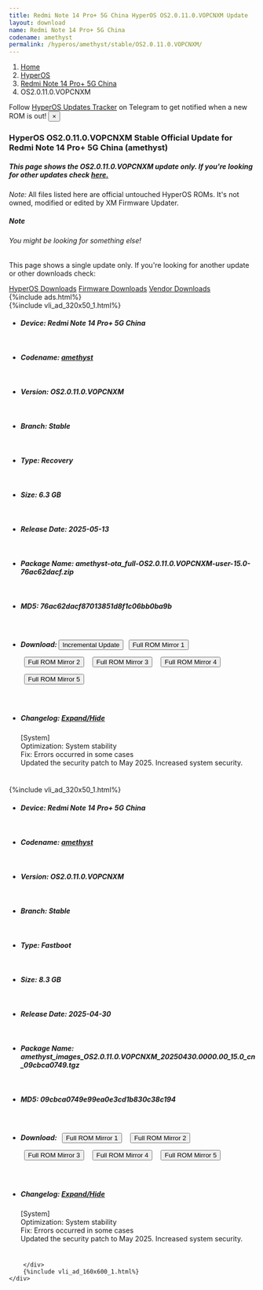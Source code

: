 ```yaml
---
title: Redmi Note 14 Pro+ 5G China HyperOS OS2.0.11.0.VOPCNXM Update
layout: download
name: Redmi Note 14 Pro+ 5G China
codename: amethyst
permalink: /hyperos/amethyst/stable/OS2.0.11.0.VOPCNXM/
---
```

<nav aria-label="breadcrumb">
    <ol class="breadcrumb">
        <li class="breadcrumb-item"><a href="/">Home</a></li>
        <li class="breadcrumb-item"><a href="/hyperos/">HyperOS</a></li>
        <li class="breadcrumb-item"><a href="/hyperos/amethyst/">Redmi Note 14 Pro+ 5G China</a></li>
        <li class="breadcrumb-item active" aria-current="page">OS2.0.11.0.VOPCNXM</li>
    </ol>
</nav>
<div class="alert alert-primary alert-dismissible fade show" role="alert">
    Follow <a href="https://t.me/MIUIUpdatesTracker" class="alert-link">HyperOS Updates Tracker</a> on Telegram to get
    notified when a new ROM is out!
    <button type="button" class="close" data-dismiss="alert" aria-label="Close">
        <span aria-hidden="true">&times;</span>
    </button>
</div>
<div class="col-12 mx-auto">
    <h3 class="title bg-light p-2 rounded">HyperOS OS2.0.11.0.VOPCNXM Stable Official Update for Redmi Note 14 Pro+ 5G China (amethyst)</h3>
    <h5>This page shows the OS2.0.11.0.VOPCNXM update only. If you're looking for other updates check
        <a href="/hyperos/amethyst/">here.</a></h5>
    <p><i>Note: </i>All files listed here are official untouched HyperOS ROMs.
        It's not owned, modified or edited by XM Firmware Updater.</p>
    <div class="card">
        <div class="card-body">
            <h5 class="card-title">Note</h5>
            <h6 class="card-subtitle mb-2 text-muted">You might be looking for something else!</h6>
            <p class="card-text">This page shows a single update only.
                If you're looking for another update or other downloads check:</p>
            <a href="/hyperos/" class="card-link">HyperOS Downloads</a>
            <a href="/firmware/" class="card-link">Firmware Downloads</a>
            <a href="/vendor/" class="card-link">Vendor Downloads</a>
        </div>
    </div>
    {%include ads.html%}
    <div class="row justify-content-center">
        <div class="col-10" id="downloads">
                    <div class="card card-body">
            {%include vli_ad_320x50_1.html%}
            <ul class="list-unstyled">
                <li style="padding-bottom: 10px;">
                    <h5><b>Device: </b>Redmi Note 14 Pro+ 5G China</h5>
                </li>
                <li style="padding-bottom: 10px;">
                    <h5><b>Codename: </b> <a href="/hyperos/amethyst/" target="_blank">amethyst</a> </h5>
                </li>
                <li style="padding-bottom: 10px;">
                    <h5><b>Version: </b>OS2.0.11.0.VOPCNXM</h5>
                </li>
                <li style="padding-bottom: 10px;">
                    <h5><b>Branch: </b>Stable</h5>
                </li>
                <li style="padding-bottom: 10px;">
                    <h5><b>Type: </b>Recovery</h5>
                </li>
                <li style="padding-bottom: 10px;">
                    <h5><b>Size: </b>6.3 GB</h5>
                </li>
                <li style="padding-bottom: 10px;">
                    <h5><b>Release Date: </b>2025-05-13</h5>
                </li>
                <li style="padding-bottom: 10px;">
                    <h5><b>Package Name: </b><span id="filename" class="text-dark">amethyst-ota_full-OS2.0.11.0.VOPCNXM-user-15.0-76ac62dacf.zip</span></h5>
                </li>
                <li style="padding-bottom: 10px;">
                    <h5><b>MD5: </b><span id="md5" class="text-muted">76ac62dacf87013851d8f1c06bb0ba9b</span></h5>
                </li>
                <li style="padding-bottom: 10px;">
                    <h5><b>Download: </b><button type="button" id="incremental_download" class="btn btn-warning" onclick="window.open('https://bigota.d.miui.com/OS2.0.11.0.VOPCNXM/amethyst-ota_incremental-OS2.0.10.0.VOPCNXM-OS2.0.11.0.VOPCNXM-user-15.0-fb722d7be3.zip', '_blank');"><i class="fa fa-download"></i> Incremental Update</button> <button type="button" id="download" class="btn btn-primary" style="margin: 7px;" onclick="window.open('https://cdnorg.d.miui.com/OS2.0.11.0.VOPCNXM/amethyst-ota_full-OS2.0.11.0.VOPCNXM-user-15.0-76ac62dacf.zip', '_blank');"><i class="fa fa-download"></i> Full ROM Mirror 1</button> <button type="button" id="download" class="btn btn-primary" style="margin: 7px;" onclick="window.open('https://bkt-sgp-miui-ota-update-alisgp.oss-ap-southeast-1.aliyuncs.com/OS2.0.11.0.VOPCNXM/amethyst-ota_full-OS2.0.11.0.VOPCNXM-user-15.0-76ac62dacf.zip', '_blank');"><i class="fa fa-download"></i> Full ROM Mirror 2</button> <button type="button" id="download" class="btn btn-primary" style="margin: 7px;" onclick="window.open('https://bn.d.miui.com/OS2.0.11.0.VOPCNXM/amethyst-ota_full-OS2.0.11.0.VOPCNXM-user-15.0-76ac62dacf.zip', '_blank');"><i class="fa fa-download"></i> Full ROM Mirror 3</button> <button type="button" id="download" class="btn btn-primary" style="margin: 7px;" onclick="window.open('https://bigota.d.miui.com/OS2.0.11.0.VOPCNXM/amethyst-ota_full-OS2.0.11.0.VOPCNXM-user-15.0-76ac62dacf.zip', '_blank');"><i class="fa fa-download"></i> Full ROM Mirror 4</button> <button type="button" id="download" class="btn btn-primary" style="margin: 7px;" onclick="window.open('https://hugeota.d.miui.com/OS2.0.11.0.VOPCNXM/amethyst-ota_full-OS2.0.11.0.VOPCNXM-user-15.0-76ac62dacf.zip', '_blank');"><i class="fa fa-download"></i> Full ROM Mirror 5</button></h5>
                </li>
                <li style="padding-bottom: 10px;">
                    <h5><b>Changelog: </b><a href="#amethyst_1_changelog" data-toggle="collapse" role="button"
                            aria-expanded="false" aria-controls="amethyst_1_changelog"> <i class="fa fa-arrow-down"
                                aria-hidden="true"></i> Expand/Hide</a></h5>
                    <div class="collapse" id="amethyst_1_changelog">
                        <p id="changelog_text">[System]<br>Optimization: System stability<br>Fix: Errors occurred in some cases<br>Updated the security patch to May 2025. Increased system security.</p>
                    </div>
                </li>
            </ul>
        </div>
        <div class="card card-body">
            {%include vli_ad_320x50_1.html%}
            <ul class="list-unstyled">
                <li style="padding-bottom: 10px;">
                    <h5><b>Device: </b>Redmi Note 14 Pro+ 5G China</h5>
                </li>
                <li style="padding-bottom: 10px;">
                    <h5><b>Codename: </b> <a href="/hyperos/amethyst/" target="_blank">amethyst</a> </h5>
                </li>
                <li style="padding-bottom: 10px;">
                    <h5><b>Version: </b>OS2.0.11.0.VOPCNXM</h5>
                </li>
                <li style="padding-bottom: 10px;">
                    <h5><b>Branch: </b>Stable</h5>
                </li>
                <li style="padding-bottom: 10px;">
                    <h5><b>Type: </b>Fastboot</h5>
                </li>
                <li style="padding-bottom: 10px;">
                    <h5><b>Size: </b>8.3 GB</h5>
                </li>
                <li style="padding-bottom: 10px;">
                    <h5><b>Release Date: </b>2025-04-30</h5>
                </li>
                <li style="padding-bottom: 10px;">
                    <h5><b>Package Name: </b><span id="filename" class="text-dark">amethyst_images_OS2.0.11.0.VOPCNXM_20250430.0000.00_15.0_cn_09cbca0749.tgz</span></h5>
                </li>
                <li style="padding-bottom: 10px;">
                    <h5><b>MD5: </b><span id="md5" class="text-muted">09cbca0749e99ea0e3cd1b830c38c194</span></h5>
                </li>
                <li style="padding-bottom: 10px;">
                    <h5><b>Download: </b> <button type="button" id="download" class="btn btn-primary" style="margin: 7px;" onclick="window.open('https://cdnorg.d.miui.com/OS2.0.11.0.VOPCNXM/amethyst_images_OS2.0.11.0.VOPCNXM_20250430.0000.00_15.0_cn_09cbca0749.tgz', '_blank');"><i class="fa fa-download"></i> Full ROM Mirror 1</button> <button type="button" id="download" class="btn btn-primary" style="margin: 7px;" onclick="window.open('https://bkt-sgp-miui-ota-update-alisgp.oss-ap-southeast-1.aliyuncs.com/OS2.0.11.0.VOPCNXM/amethyst_images_OS2.0.11.0.VOPCNXM_20250430.0000.00_15.0_cn_09cbca0749.tgz', '_blank');"><i class="fa fa-download"></i> Full ROM Mirror 2</button> <button type="button" id="download" class="btn btn-primary" style="margin: 7px;" onclick="window.open('https://bn.d.miui.com/OS2.0.11.0.VOPCNXM/amethyst_images_OS2.0.11.0.VOPCNXM_20250430.0000.00_15.0_cn_09cbca0749.tgz', '_blank');"><i class="fa fa-download"></i> Full ROM Mirror 3</button> <button type="button" id="download" class="btn btn-primary" style="margin: 7px;" onclick="window.open('https://bigota.d.miui.com/OS2.0.11.0.VOPCNXM/amethyst_images_OS2.0.11.0.VOPCNXM_20250430.0000.00_15.0_cn_09cbca0749.tgz', '_blank');"><i class="fa fa-download"></i> Full ROM Mirror 4</button> <button type="button" id="download" class="btn btn-primary" style="margin: 7px;" onclick="window.open('https://hugeota.d.miui.com/OS2.0.11.0.VOPCNXM/amethyst_images_OS2.0.11.0.VOPCNXM_20250430.0000.00_15.0_cn_09cbca0749.tgz', '_blank');"><i class="fa fa-download"></i> Full ROM Mirror 5</button></h5>
                </li>
                <li style="padding-bottom: 10px;">
                    <h5><b>Changelog: </b><a href="#amethyst_2_changelog" data-toggle="collapse" role="button"
                            aria-expanded="false" aria-controls="amethyst_2_changelog"> <i class="fa fa-arrow-down"
                                aria-hidden="true"></i> Expand/Hide</a></h5>
                    <div class="collapse" id="amethyst_2_changelog">
                        <p id="changelog_text">[System]<br>Optimization: System stability<br>Fix: Errors occurred in some cases<br>Updated the security patch to May 2025. Increased system security.</p>
                    </div>
                </li>
            </ul>
        </div>

        </div>
        {%include vli_ad_160x600_1.html%}
    </div>
</div>
